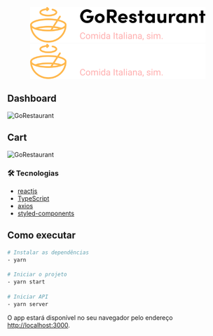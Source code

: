 <p align="center">
  <img alt="GoRestaurant" width="400px" src="./src/assets/logo-dark.svg#gh-light-mode-only" />
  <img alt="GoRestaurant" width="400px" src="./src/assets/logo.svg#gh-dark-mode-only" />
</p>

## Dashboard
<img alt="GoRestaurant" width="400px" src="./src/assets/images/dashboard.png" />

## Cart
<img alt="GoRestaurant" width="400px" src="./src/assets/images/cart.png" />

### 🛠 Tecnologias
- [reactjs](https://pt-br.reactjs.org/)
- [TypeScript](https://www.typescriptlang.org/)
- [axios](https://axios-http.com/docs/intro)
- [styled-components](https://styled-components.com/)

## Como executar

```bash
# Instalar as dependências
- yarn

# Iniciar o projeto
- yarn start

# Iniciar API
- yarn server
```

O app estará disponível no seu navegador pelo endereço [http://localhost:3000](http://localhost:3000).
